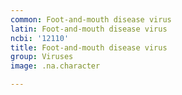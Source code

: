 ```yaml
---
common: Foot-and-mouth disease virus
latin: Foot-and-mouth disease virus
ncbi: '12110'
title: Foot-and-mouth disease virus
group: Viruses
image: .na.character

---
```

